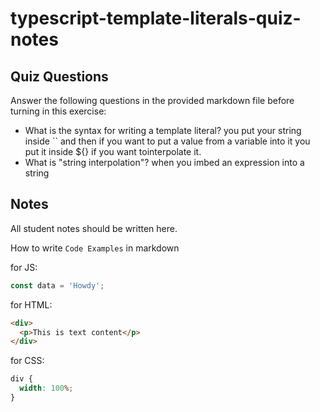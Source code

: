 # typescript-template-literals-quiz-notes

## Quiz Questions

Answer the following questions in the provided markdown file before turning in this exercise:

- What is the syntax for writing a template literal?
  you put your string inside `` and then if you want to put a value from a variable into it you put it inside ${} if you want tointerpolate it.
- What is "string interpolation"?
  when you imbed an expression into a string

## Notes

All student notes should be written here.

How to write `Code Examples` in markdown

for JS:

```javascript
const data = 'Howdy';
```

for HTML:

```html
<div>
  <p>This is text content</p>
</div>
```

for CSS:

```css
div {
  width: 100%;
}
```
